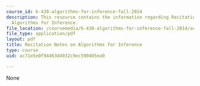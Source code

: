```yaml
---
course_id: 6-438-algorithms-for-inference-fall-2014
description: This resource contains the information regarding Recitation Notes on
  Algorithms for Inference.
file_location: /coursemedia/6-438-algorithms-for-inference-fall-2014/ac71e5e0f94463d4932c9ec590405ea0_MIT6_438F14_Example.pdf
file_type: application/pdf
layout: pdf
title: Recitation Notes on Algorithms for Inference
type: course
uid: ac71e5e0f94463d4932c9ec590405ea0

---
```

None
